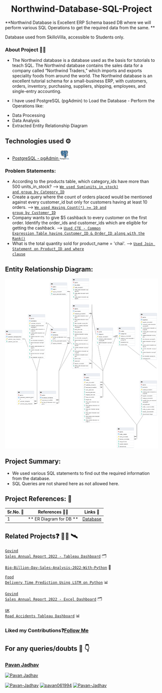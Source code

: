 <h1 align="center">Northwind-Database-SQL-Project</h1>

**Northwind Database is Excellent ERP Schema based DB where we will perform various SQL Operations to get the required data from the same. ** 

Database used from SkilloVilla, accessible to Students only.

### About Project 👨‍💻

- The Northwind database is a database used as the basis for tutorials to teach SQL. The Northwind database contains the sales data for a company called “Northwind Traders,” which imports and exports speciality foods from around the world. The Northwind database is an excellent tutorial schema for a small-business ERP, with customers, orders, inventory, purchasing, suppliers, shipping, employees, and single-entry accounting.
  
- I have used PostgreSQL (pgAdmin) to Load the Database - Perform the Operations like: 
* Data Processing
* Data Analysis
* Extracted Entity Relationship Diagram
  
## Technologies used ⚙️

* <a href="https://www.postgresql.org" target="_blank" rel="noreferrer">PostgreSQL - pgAdmin <img src="https://raw.githubusercontent.com/devicons/devicon/master/icons/postgresql/postgresql-original-wordmark.svg" alt="postgres" width="32" height="32"/></a>

### Problem Statements:
  
 * According to the products table, which category_ids have more than 500 units_in_stock?
  --> <code>[We used Sum(units_in_stock) and group by Category_ID](#)</code>
 * Create a query where the count of orders placed would be mentioned against every customer_id but only for customers having at least 10 orders.
  --> <code>[We used Having Count(*) >= 10 and group by Customer_ID](#)</code>
 * Company wants to give $5 cashback to every customer on the first order. Identify the order_ids and customer_ids which are eligible for getting the cashback. 
  --> <code>[Used CTE - Common Expression Table having Customer_ID & Order_ID along with the Rank()](#)</code>
 * What is the total quantity sold for product_name = 'chai'.
  --> <code>[Used Join Statement on Product_ID and where clause](#)</code>
  
## Entity Relationship Diagram:
 
  <picture><img align="center" width="1200" src="https://github.com/Pavan-Jadhav/Northwind-Database-SQL-Project/blob/main/Northwind_DB_Model_Diagram.png" alt="ER-diagram_NW"/></picture>
  
## Project Summary:
  
* We used various SQL statements to find out the required information from the database. 
* SQL Queries are not shared here as not allowed here.

## Project References: 🔗

|**Sr.No. 🔢**|**References 👨‍💻**| **Links :link:**|
|------|--------------------|---------------------|
|1| ** ER Diagram for DB ** | [Database](https://github.com/Pavan-Jadhav/Northwind-Database-SQL-Project/blob/main/Northwind_DB_Model_Diagram.png)|
  
## Related Projects:question: 👨‍💻 🛰️

<code>[Govind Sales Annual Report 2022 - Tableau Dashboard](https://github.com/Pavan-Jadhav/Govind-Store-Annual-Report-2022---Tableau-Dashboard)</code> 🗂️

<code>[Big-Billion-Day-Sales-Analysis-2022-With-Python](https://github.com/Pavan-Jadhav/Big-Billion-Day-Sales-Analysis-2022)</code> 📑

<code>[Food Delivery Time Prediction Using LSTM on Python](https://github.com/Pavan-Jadhav/Food_Delivery_Time_Prediction_Using_LSTM_Python)</code> 📊

<code>[Govind Sales Annual Report 2022 - Excel Dashboard](https://github.com/Pavan-Jadhav/Govind-Store-Annual-Report-2022)</code> 🗂️

<code>[UK Road Accidents Tableau Dashboard](https://github.com/Pavan-Jadhav/UK-Road-Accident---Tableau-Dashboard)</code> 📊
   
### Liked my Contributions:question:[Follow Me](https://github.com/Pavan-Jadhav/)

## For any queries/doubts 🔗 👇 

### [Pavan Jadhav](#)
<p align="left"> <a href="https://twitter.com/pavan061994" target="blank"><img src="https://img.shields.io/twitter/follow/pavan061994?logo=twitter&style=for-the-badge" alt="Pavan Jadhav" /></a> </p>

<a href="https://www.linkedin.com/in/pavanjadhav" target="blank"><img align="center" src="https://img.shields.io/badge/-PavanJadhav-blue?style=flat-square&logo=Linkedin&logoColor=white&link=https://www.linkedin.com/in/Pavan-Jadhav/" alt="Pavan-Jadhav" height="20" width="100" /></a>
<a href="https://www.instagram.com/pavan061994" target="blank"><img align="center" src="https://img.shields.io/badge/-@pavan061994-D7008A?style=flat-square&labelColor=D7008A&logo=Instagram&logoColor=white&link=https://www.instagram.com/pavan061994" alt="pavan061994" height="20" width="110" /></a>
<a href="https://github.com/Pavan-Jadhav" target="blank"><img align="center" src="https://img.shields.io/github/followers/Pavan-Jadhav?label=Follow&style=social&link=https://github.com/Pavan-Jadhav/" alt="Pavan-Jadhav" height="20" width="90" /></a>
